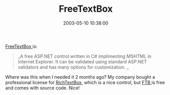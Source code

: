 ﻿---
layout: post
title: "FreeTextBox"
comments: false
date: 2003-05-10 10:38:00
categories:
 - Technology
subtext-id: a482d0fa-d3ca-4db9-9ae3-6365ebe0fbbd
alias: /blog/FreeTextBox.aspx
---


[FreeTextBox ](http://www.revjon.com/ftb/)is:

> _A free ASP.NET control written in C# implimenting MSHTML in Internet Explorer. It can be validated using standard ASP.NET validators and has many options for customization. _

Where was this when I needed it 2 months ago? My company bought a professional license for [RichTextBox](http://www.richtextbox.com), which is a nice control, but [FTB ](http://www.revjon.com/ftb/)is free and comes with source code. Nice!
